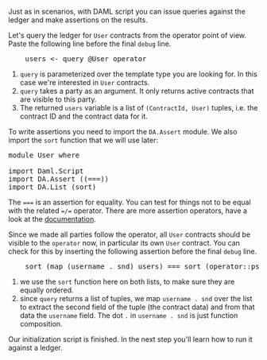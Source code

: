 Just as in scenarios, with DAML script you can issue queries against the ledger and make assertions
on the results.

Let's query the ledger for `User` contracts from the operator point of view. Paste the following
line before the final `debug` line.

<pre class="file" data-target="clipboard">
    users <- query @User operator
</pre>

1. `query` is parameterized over the template type you are looking for. In this case we're
   interested in `User` contracts.
1. `query` takes a party as an argument. It only returns active contracts that are visible to this party.
1. The returned `users` variable is a list of `(ContractId, User)` tuples, i.e. the contract ID and the
   contract data for it.

To write assertions you need to import the `DA.Assert` module. We also import the `sort` function
that we will use later:

<pre class="file" data-target="clipboard">
module User where

import Daml.Script
import DA.Assert ((===))
import DA.List (sort)
</pre>

The `===` is an assertion for equality. You can test for things not to be equal with the related
`=/=` operator. There are more assertion operators, have a look at the
[documentation](https://docs.daml.com/daml/reference/base.html#function-da-assert-asserteq-67100).

Since we made all parties follow the operator, all `User` contracts should be visible to the
`operator` now, in particular its own `User` contract. You can check for this by inserting the
following assertion before the final `debug` line.

<pre class="file" data-target="clipboard">
    sort (map (username . snd) users) === sort (operator::ps)
</pre>

1. we use the `sort` function here on both lists, to make sure they are equally ordered.
2. since `query` returns a list of tuples, we map `username . snd` over the list to extract the
   second field of the tuple (the contract data) and from that data the `username` field. The dot `.` in `username . snd` is just function composition.

Our initialization script is finished. In the next step you'll learn how to run it against a ledger.
